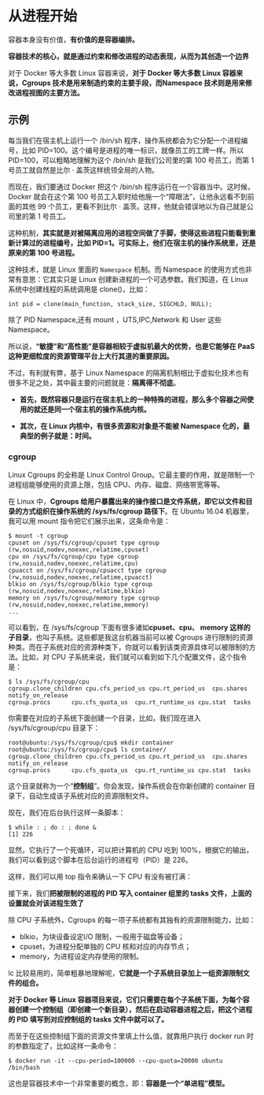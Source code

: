 # 从进程开始

容器本身没有价值，**有价值的是容器编排。**

**容器技术的核心，就是通过约束和修改进程的动态表现，从而为其创造一个边界**

对于 Docker 等大多数 Linux 容器来说，**对于 Docker 等大多数 Linux 容器来说，Cgroups 技术是用来制造约束的主要手段，而Namespace 技术则是用来修改进程视图的主要方法。**

## 示例

每当我们在宿主机上运行一个 /bin/sh 程序，操作系统都会为它分配一个进程编号，比如 PID=100。这个编号是进程的唯一标识，就像员工的工牌一样。所以 PID=100，可以粗略地理解为这个 /bin/sh 是我们公司里的第 100 号员工，而第 1 号员工就自然是比尔 · 盖茨这样统领全局的人物。

而现在，我们要通过 Docker 把这个 /bin/sh 程序运行在一个容器当中。这时候，Docker 就会在这个第 100 号员工入职时给他施一个“障眼法”，让他永远看不到前面的其他 99 个员工，更看不到比尔 · 盖茨。这样，他就会错误地以为自己就是公司里的第 1 号员工。

这种机制，**其实就是对被隔离应用的进程空间做了手脚，使得这些进程只能看到重新计算过的进程编号，比如 PID=1。可实际上，他们在宿主机的操作系统里，还是原来的第 100 号进程。**

这种技术，就是 Linux 里面的 `Namespace` 机制。而 Namespace 的使用方式也非常有意思：它其实只是 Linux 创建新进程的一个可选参数。我们知道，在 Linux 系统中创建线程的系统调用是 clone()，比如：

```
int pid = clone(main_function, stack_size, SIGCHLD, NULL); 

```

除了 PID Namespace,还有 mount ，UTS,IPC,Network 和 User 这些 Namespace。

所以说，**“敏捷”和“高性能”是容器相较于虚拟机最大的优势，也是它能够在 PaaS 这种更细粒度的资源管理平台上大行其道的重要原因。**

不过，有利就有弊，基于 Linux Namespace 的隔离机制相比于虚拟化技术也有很多不足之处，其中最主要的问题就是：**隔离得不彻底**。

- **首先，既然容器只是运行在宿主机上的一种特殊的进程，那么多个容器之间使用的就还是同一个宿主机的操作系统内核。**

- **其次，在 Linux 内核中，有很多资源和对象是不能被 Namespace 化的，最典型的例子就是：时间。**

### cgroup
Linux Cgroups 的全称是 Linux Control Group。它最主要的作用，就是限制一个进程组能够使用的资源上限，包括 CPU、内存、磁盘、网络带宽等等。



在 Linux 中，**Cgroups 给用户暴露出来的操作接口是文件系统，即它以文件和目录的方式组织在操作系统的 /sys/fs/cgroup 路径下**。在 Ubuntu 16.04 机器里，我可以用 mount 指令把它们展示出来，这条命令是：

```
$ mount -t cgroup 
cpuset on /sys/fs/cgroup/cpuset type cgroup (rw,nosuid,nodev,noexec,relatime,cpuset)
cpu on /sys/fs/cgroup/cpu type cgroup (rw,nosuid,nodev,noexec,relatime,cpu)
cpuacct on /sys/fs/cgroup/cpuacct type cgroup (rw,nosuid,nodev,noexec,relatime,cpuacct)
blkio on /sys/fs/cgroup/blkio type cgroup (rw,nosuid,nodev,noexec,relatime,blkio)
memory on /sys/fs/cgroup/memory type cgroup (rw,nosuid,nodev,noexec,relatime,memory)
...

```

可以看到，在 /sys/fs/cgroup 下面有很多诸如**cpuset、cpu、 memory 这样的子目录**，也叫子系统。这些都是我这台机器当前可以被 Cgroups 进行限制的资源种类。而在子系统对应的资源种类下，你就可以看到该类资源具体可以被限制的方法。比如，对 CPU 子系统来说，我们就可以看到如下几个配置文件，这个指令是：

```
$ ls /sys/fs/cgroup/cpu
cgroup.clone_children cpu.cfs_period_us cpu.rt_period_us  cpu.shares notify_on_release
cgroup.procs      cpu.cfs_quota_us  cpu.rt_runtime_us cpu.stat  tasks
```

你需要在对应的子系统下面创建一个目录，比如，我们现在进入 /sys/fs/cgroup/cpu 目录下：

```
root@ubuntu:/sys/fs/cgroup/cpu$ mkdir container
root@ubuntu:/sys/fs/cgroup/cpu$ ls container/
cgroup.clone_children cpu.cfs_period_us cpu.rt_period_us  cpu.shares notify_on_release
cgroup.procs      cpu.cfs_quota_us  cpu.rt_runtime_us cpu.stat  tasks

```

这个目录就称为一个“**控制组**”。你会发现，操作系统会在你新创建的 container 目录下，自动生成该子系统对应的资源限制文件。

现在，我们在后台执行这样一条脚本：

```
$ while : ; do : ; done &
[1] 226

```

显然，它执行了一个死循环，可以把计算机的 CPU 吃到 100%，根据它的输出，我们可以看到这个脚本在后台运行的进程号（PID）是 226。

这样，我们可以用 top 指令来确认一下 CPU 有没有被打满：

接下来，我们**把被限制的进程的 PID 写入 container 组里的 tasks 文件，上面的设置就会对该进程生效了**

除 CPU 子系统外，Cgroups 的每一项子系统都有其独有的资源限制能力，比如：

- blkio，为​​​块​​​设​​​备​​​设​​​定​​​I/O 限​​​制，一般用于磁盘等设备；
- cpuset，为进程分配单独的 CPU 核和对应的内存节点；
- memory，为进程设定内存使用的限制。

lc 比较易用的，简单粗暴地理解呢，**它就是一个子系统目录加上一组资源限制文件的组合。**

**对于 Docker 等 Linux 容器项目来说，它们只需要在每个子系统下面，为每个容器创建一个控制组（即创建一个新目录），然后在启动容器进程之后，把这个进程的 PID 填写到对应控制组的 tasks 文件中就可以了。**

而至于在这些控制组下面的资源文件里填上什么值，就靠用户执行 docker run 时的参数指定了，比如这样一条命令：


```
$ docker run -it --cpu-period=100000 --cpu-quota=20000 ubuntu /bin/bash

```

这也是容器技术中一个非常重要的概念，即：**容器是一个“单进程”模型。**